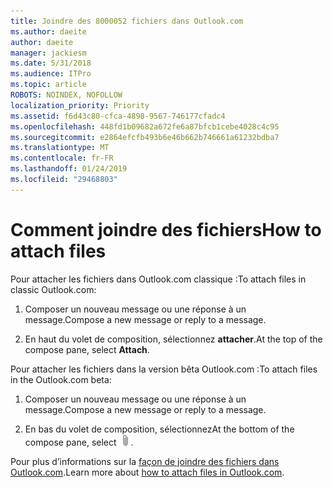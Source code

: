 ```yaml
---
title: Joindre des 8000052 fichiers dans Outlook.com
ms.author: daeite
author: daeite
manager: jackiesm
ms.date: 5/31/2018
ms.audience: ITPro
ms.topic: article
ROBOTS: NOINDEX, NOFOLLOW
localization_priority: Priority
ms.assetid: f6d43c80-cfca-4898-9567-746177cfadc4
ms.openlocfilehash: 448fd1b09682a672fe6a87bfcb1cebe4028c4c95
ms.sourcegitcommit: e2864efcfb493b6e46b662b746661a61232bdba7
ms.translationtype: MT
ms.contentlocale: fr-FR
ms.lasthandoff: 01/24/2019
ms.locfileid: "29468803"
---
```

# <a name="how-to-attach-files"></a><span data-ttu-id="22901-102">Comment joindre des fichiers</span><span class="sxs-lookup"><span data-stu-id="22901-102">How to attach files</span></span>

<span data-ttu-id="22901-103">Pour attacher les fichiers dans Outlook.com classique :</span><span class="sxs-lookup"><span data-stu-id="22901-103">To attach files in classic Outlook.com:</span></span>
  
1. <span data-ttu-id="22901-104">Composer un nouveau message ou une réponse à un message.</span><span class="sxs-lookup"><span data-stu-id="22901-104">Compose a new message or reply to a message.</span></span>
    
2. <span data-ttu-id="22901-105">En haut du volet de composition, sélectionnez **attacher**.</span><span class="sxs-lookup"><span data-stu-id="22901-105">At the top of the compose pane, select **Attach**.</span></span> 
    
<span data-ttu-id="22901-106">Pour attacher les fichiers dans la version bêta Outlook.com :</span><span class="sxs-lookup"><span data-stu-id="22901-106">To attach files in the Outlook.com beta:</span></span>
  
1. <span data-ttu-id="22901-107">Composer un nouveau message ou une réponse à un message.</span><span class="sxs-lookup"><span data-stu-id="22901-107">Compose a new message or reply to a message.</span></span>
    
2. <span data-ttu-id="22901-108">En bas du volet de composition, sélectionnez</span><span class="sxs-lookup"><span data-stu-id="22901-108">At the bottom of the compose pane, select</span></span> ![Joindre](media/da223d01-5fe6-448c-a3a3-e2b5262da4b9.png)<span data-ttu-id="22901-110">.</span><span class="sxs-lookup"><span data-stu-id="22901-110"></span></span>
    
<span data-ttu-id="22901-111">Pour plus d’informations sur la [façon de joindre des fichiers dans Outlook.com](https://go.microsoft.com/fwlink/p/?linkid=2001702&amp;clcid=0x409).</span><span class="sxs-lookup"><span data-stu-id="22901-111">Learn more about [how to attach files in Outlook.com](https://go.microsoft.com/fwlink/p/?linkid=2001702&amp;clcid=0x409).</span></span>
  


